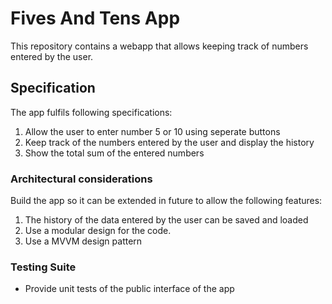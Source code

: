 # Fives And Tens App

This repository contains a webapp that allows keeping track of numbers entered by the user.

## Specification

The app fulfils following specifications:

1. Allow the user to enter number 5 or 10 using seperate buttons
2. Keep track of the numbers entered by the user and display the history
3. Show the total sum of the entered numbers

### Architectural considerations

Build the app so it can be extended in future to allow the following features:

1. The history of the data entered by the user can be saved and loaded 
2. Use a modular design for the code.
3. Use a MVVM design pattern

### Testing Suite

* Provide unit tests of the public interface of the app

### 
